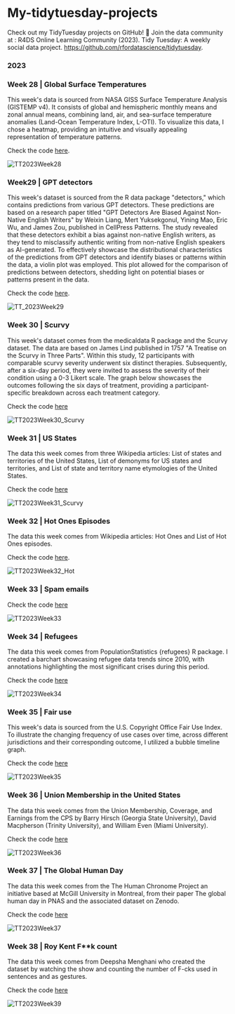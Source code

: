 # My-tidytuesday-projects
Check out my TidyTuesday projects on GitHub! 🌟 Join the data community at : R4DS Online Learning Community (2023). Tidy Tuesday: A weekly social data project. https://github.com/rfordatascience/tidytuesday.

### 2023

### Week 28 | Global Surface Temperatures
This week's data is sourced from NASA GISS Surface Temperature Analysis (GISTEMP v4). It consists of global and hemispheric monthly means and zonal annual means, combining land, air, and sea-surface temperature anomalies (Land-Ocean Temperature Index, L-OTI). To visualize this data, I chose a heatmap, providing an intuitive and visually appealing representation of temperature patterns. 

Check the code [here](https://github.com/ZoiDiama/My-tidytuesday-projects/blob/4af0c90acb7b5255ed37e3b07756bb30bed0bf0a/Code/2023/Week28Global%20Surface%20Temperatures#L1C1-L80C4).

![TT2023Week28](https://github.com/ZoiDiama/My-tidytuesday-projects/assets/139105670/67775e46-398d-4823-872c-82e1d86e5fc3)


### Week29 | GPT detectors
This week's dataset is sourced from the R data package "detectors," which contains predictions from various GPT detectors. These predictions are based on a research paper titled "GPT Detectors Are Biased Against Non-Native English Writers" by Weixin Liang, Mert Yuksekgonul, Yining Mao, Eric Wu, and James Zou, published in CellPress Patterns. The study revealed that these detectors exhibit a bias against non-native English writers, as they tend to misclassify authentic writing from non-native English speakers as AI-generated. To effectively showcase the distributional characteristics of the predictions from GPT detectors and identify biases or patterns within the data, a violin plot was employed. This plot allowed for the comparison of predictions between detectors, shedding light on potential biases or patterns present in the data.

Check the code [here](https://github.com/ZoiDiama/My-tidytuesday-projects/blob/6af2a7e0af3014c1680eeb3b41d50830f453f767/Code/2023/Week29_GPT_detectors#L1-L33).
  
![TT_2023Week29](https://github.com/ZoiDiama/My-tidytuesday-projects/assets/139105670/8df46a9f-a944-4110-af1e-10c019264a07)


### Week 30 | Scurvy
This week's dataset comes from the medicaldata R package and the Scurvy dataset. The data are based on  James Lind published in 1757  "A Treatise on the Scurvy in Three Parts". Within this study, 12 participants with comparable scurvy severity underwent six distinct therapies. Subsequently, after a six-day period, they were invited to assess the severity of their condition using a 0-3 Likert scale. The graph below showcases the outcomes following the six days of treatment, providing a participant-specific breakdown across each treatment category. 

Check the code [here](https://github.com/ZoiDiama/My-tidytuesday-projects/blob/7daa9b29c8756a2f1d5c6863d426c17231363a8c/Code/2023/Week30_Scurvy#L1C1-L1C1)

![TT2023Week30_Scurvy](https://github.com/ZoiDiama/My-tidytuesday-projects/assets/139105670/13bf6ade-c546-4e59-8028-39acaf8ee92e)


### Week 31 | US States

The data this week comes from three Wikipedia articles: List of states and territories of the United States, List of demonyms for US states and territories, and List of state and territory name etymologies of the United States.

Check the code [here](https://github.com/ZoiDiama/My-tidytuesday-projects/blob/6be7b5fb61a83f814f43331f1c10a063c7d8fd83/Code/2023/Week31#L1-L169)

![TT2023Week31_Scurvy](https://github.com/ZoiDiama/My-tidytuesday-projects/assets/139105670/12d1b3c3-6407-4a11-82a9-73bd49fa21a2)

   
### Week 32 | Hot Ones Episodes
The data this week comes from Wikipedia articles: Hot Ones and List of Hot Ones episodes.

Check the code [here](https://github.com/ZoiDiama/My-tidytuesday-projects/blob/13dc335ddcf54d3f0f1b86576b0bf70f537cebcf/Code/2023/Week32#L1-L77).

![TT2023Week32_Hot](https://github.com/ZoiDiama/My-tidytuesday-projects/assets/139105670/60f46bcf-deb9-41c6-8e33-a7be0c5158b2)

### Week 33 | Spam emails

Check the code [here](https://github.com/ZoiDiama/My-tidytuesday-projects/blob/4c8a235621e20b1d3b544c53abe8c451af2217ce/Code/2023/Week%2033#L1-L53)

![TT2023Week33](https://github.com/ZoiDiama/My-tidytuesday-projects/assets/139105670/de7d8a72-b3c4-465d-aad8-3ed072fa747e)

### Week 34 | Refugees

The data this week comes from PopulationStatistics {refugees} R package. I created a barchart showcasing refugee data trends since 2010, with annotations highlighting the most significant crises during this period.

Check the code [here](https://github.com/ZoiDiama/My-tidytuesday-projects/blob/c0dee5214455870cac4ce6eaad1dafe756ffb145/Code/2023/Week%2034#L1-L114)

![TT2023Week34](https://github.com/ZoiDiama/My-tidytuesday-projects/assets/139105670/5e04df52-dd01-4b6d-a68b-6f9d10ae5e06)

### Week 35 | Fair use

This week's data is sourced from the U.S. Copyright Office Fair Use Index. To illustrate the changing frequency of  use cases over time, across different jurisdictions and their corresponding outcome, I utilized a bubble timeline graph.

Check the code [here](https://github.com/ZoiDiama/My-tidytuesday-projects/blob/ffc7325327f91322c7b4dbc7fbee6c095bb7325f/Code/2023/Week%2035#L1-L78)

![TT2023Week35](https://github.com/ZoiDiama/My-tidytuesday-projects/assets/139105670/2d02c7a1-89a6-4715-a57c-af0fd15f92d2)


### Week 36 | Union Membership in the United States

The data this week comes from the Union Membership, Coverage, and Earnings from the CPS by Barry Hirsch (Georgia State University), David Macpherson (Trinity University), and William Even (Miami University).

Check the code [here](https://github.com/ZoiDiama/My-tidytuesday-projects/blob/e3e0516b72bc8f910db52a65ab83c4960ae77296/Code/2023/Week36#L1-L56)


![TT2023Week36](https://github.com/ZoiDiama/My-tidytuesday-projects/assets/139105670/732b6a58-c086-4567-b666-0ab044448bc5)


### Week 37 | The Global Human Day

The data this week comes from the The Human Chronome Project an initiative based at McGill University in Montreal, from their paper The global human day in PNAS and the associated dataset on Zenodo.

Check the code [here](https://github.com/ZoiDiama/My-tidytuesday-projects/blob/1a44f946eedf2792eb651dc56ea671d34e92d1cb/Code/2023/Week%2037#L1-L54)


![TT2023Week37](https://github.com/ZoiDiama/My-tidytuesday-projects/assets/139105670/9e5e3cfb-6ea0-41bf-b34b-f70c598c2998)

### Week 38 | Roy Kent F**k count

The data this week comes from Deepsha Menghani who created the dataset by watching the show and counting the number of F-cks used in sentences and as gestures.

Check the code [here](https://github.com/ZoiDiama/My-tidytuesday-projects/blob/4fe4900d1905b7c44c82a0a5f130e76c474cef55/Code/2023/Week%2039#L1-L121)

![TT2023Week39](https://github.com/ZoiDiama/My-tidytuesday-projects/assets/139105670/f1dc9f0f-7722-45b4-ad09-ddd4c147171a)










